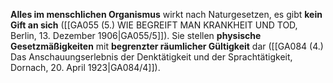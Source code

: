 
**Alles im menschlichen Organismus** wirkt nach Naturgesetzen, es gibt **kein Gift an sich** ([[GA055 (5.) WIE BEGREIFT MAN KRANKHEIT UND TOD, Berlin, 13. Dezember 1906|GA055/5]]). Sie stellen **physische Gesetzmäßigkeiten** mit **begrenzter räumlicher Gültigkeit** dar ([[GA084 (4.) Das Anschauungserlebnis der Denktätigkeit und der Sprachtätigkeit, Dornach, 20. April 1923|GA084/4]]).
